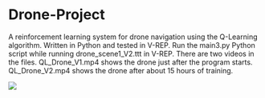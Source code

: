 # Drone-Project
A reinforcement learning system for drone navigation using the Q-Learning algorithm. Written in Python and tested in V-REP. Run the main3.py Python script while running drone_scene1_V2.ttt in V-REP. There are two videos in the files. QL_Drone_V1.mp4 shows the drone just after the program starts. QL_Drone_V2.mp4 shows the drone after about 15 hours of training.


![](DroneGIF.gif)
